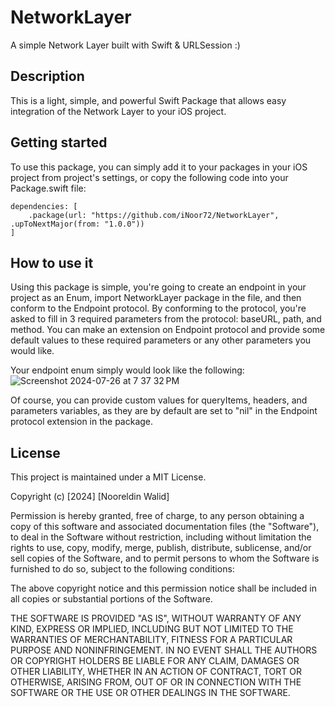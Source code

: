 # NetworkLayer
A simple Network Layer built with Swift & URLSession :)

## Description
This is a light, simple, and powerful Swift Package that allows easy integration of the Network Layer to your iOS project. 

## Getting started
To use this package, you can simply add it to your packages in your iOS project from project's settings, or copy the following code into your Package.swift file:
```
dependencies: [
    .package(url: "https://github.com/iNoor72/NetworkLayer", .upToNextMajor(from: "1.0.0"))
]
```

## How to use it
Using this package is simple, you're going to create an endpoint in your project as an Enum, import NetworkLayer package in the file, and then conform to the Endpoint protocol.
By conforming to the protocol, you're asked to fill in 3 required parameters from the protocol: baseURL, path, and method. You can make an extension on Endpoint protocol and provide some default values to these required parameters or any other parameters you would like.

Your endpoint enum simply would look like the following:
![Screenshot 2024-07-26 at 7 37 32 PM](https://github.com/user-attachments/assets/40449572-60fb-470d-bea9-30bb1a66d291)

Of course, you can provide custom values for queryItems, headers, and parameters variables, as they are by default are set to "nil" in the Endpoint protocol extension in the package.


## License
This project is maintained under a MIT License.

Copyright (c) [2024] [Nooreldin Walid]

Permission is hereby granted, free of charge, to any person obtaining a copy
of this software and associated documentation files (the "Software"), to deal
in the Software without restriction, including without limitation the rights
to use, copy, modify, merge, publish, distribute, sublicense, and/or sell
copies of the Software, and to permit persons to whom the Software is
furnished to do so, subject to the following conditions:

The above copyright notice and this permission notice shall be included in all
copies or substantial portions of the Software.

THE SOFTWARE IS PROVIDED "AS IS", WITHOUT WARRANTY OF ANY KIND, EXPRESS OR
IMPLIED, INCLUDING BUT NOT LIMITED TO THE WARRANTIES OF MERCHANTABILITY,
FITNESS FOR A PARTICULAR PURPOSE AND NONINFRINGEMENT. IN NO EVENT SHALL THE
AUTHORS OR COPYRIGHT HOLDERS BE LIABLE FOR ANY CLAIM, DAMAGES OR OTHER
LIABILITY, WHETHER IN AN ACTION OF CONTRACT, TORT OR OTHERWISE, ARISING FROM,
OUT OF OR IN CONNECTION WITH THE SOFTWARE OR THE USE OR OTHER DEALINGS IN THE
SOFTWARE.
